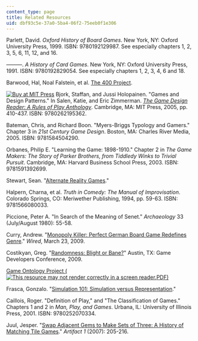 ```yaml
---
content_type: page
title: Related Resources
uid: dbf93c5e-37a0-5ba4-06f2-75eeb0f1e306
---
```


Parlett, David. _Oxford History of Board Games_. New York, NY: Oxford University Press, 1999. ISBN: 9780192129987. See especially chapters 1, 2, 3, 5, 6, 11, 12, and 16.

———. _A History of Card Games_. New York, NY: Oxford University Press, 1991. ISBN: 9780192829054. See especially chapters 1, 2, 3, 4, 6 and 18.

Barwood, Hal, Noal Falstein, et al. [The 400 Project](http://www.finitearts.com/Pages/400page.html).

[![Buy at MIT Press](/images/mp_logo.gif)](https://mitpress.mit.edu/9780262195362) Bjork, Staffan, and Jussi Holopainen. "Games and Design Patterns." In Salen, Katie, and Eric Zimmerman. [_The Game Design Reader: A Rules of Play Anthology_](https://mitpress.mit.edu/9780262195362). Cambridge, MA: MIT Press, 2005, pp. 410-437. ISBN: 9780262195362.

Bateman, Chris, and Richard Boon. "Myers-Briggs Typology and Gamers." Chapter 3 in _21st Century Game Design_. Boston, MA: Charles River Media, 2005. ISBN: 9781584504290.

Orbanes, Philip E. "Learning the Game: 1898-1910." Chapter 2 in _The Game Makers: The Story of Parker Brothers, from Tiddledy Winks to Trivial Pursuit_. Cambridge, MA: Harvard Business School Press, 2003. ISBN: 9781591392699.

Stewart, Sean. "[Alternate Reality Games](http://www2.bgsu.edu/departments/english/cconline/gaming_issue_2008/Bono_ARG/whatareargs.html)."

Halpern, Charna, et al. _Truth in Comedy: The Manual of Improvisation_. Colorado Springs, CO: Meriwether Publishing, 1994, pp. 59-63. ISBN: 9781566080033.

Piccione, Peter A. "In Search of the Meaning of Senet." _Archaeology_ 33 (July/August 1980): 55-58.

Curry, Andrew. "[Monopoly Killer: Perfect German Board Game Redefines Genre](http://www.wired.com/gaming/gamingreviews/magazine/17-04/mf_settlers?currentPage=all)." _Wired_, March 23, 2009.

Costikyan, Greg. "[Randomness: Blight or Bane?](http://playthisthing.com/randomness-blight-or-bane)" Austin, TX: Game Developers Conference, 2009.

[Game Ontology Project (![This resource may not render correctly in a screen reader.](/images/inacessible.gif)PDF)](https://users.soe.ucsc.edu/~michaelm/publications/zagal-worlds-in-play-2007.pdf)

Frasca, Gonzalo. "[Simulation 101: Simulation versus Representation](http://www.ludology.org/articles/sim1/simulation101.html)."

Caillois, Roger. "Definition of Play," and "The Classification of Games." Chapters 1 and 2 in _Man, Play, and Games_. Urbana, IL: University of Illinois Press, 2001. ISBN: 9780252070334.

Juul, Jesper. "[Swap Adjacent Gems to Make Sets of Three: A History of Matching Tile Games](http://www.jesperjuul.net/text/swapadjacent/)." _Artifact 1_ (2007): 205-216.